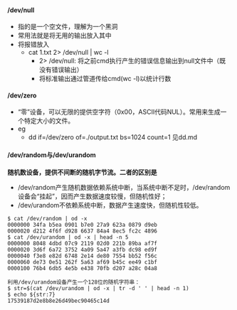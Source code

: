 #### /dev/null
* 指的是一个空文件，理解为一个黑洞
* 常用法就是将无用的输出放入其中
* 将报错放入
    * cat 1.txt 2> /dev/null | wc -l
        * 2> /dev/null: 将之前cmd执行产生的错误信息输出到null文件中（既没有错误输出）
        * 将标准输出通过管道传给cmd(wc -l)以统计行数
#### /dev/zero
* “零”设备，可以无限的提供空字符（0x00，ASCII代码NUL）。常用来生成一个特定大小的文件。
* eg
    * dd if=/dev/zero of=./output.txt bs=1024 count=1 见dd.md
#### /dev/random与/dev/urandom
**随机数设备，提供不间断的随机字节流。二者的区别是**
* /dev/random产生随机数据依赖系统中断，当系统中断不足时，/dev/random设备会“挂起”，因而产生数据速度较慢，但随机性好；
* /dev/urandom不依赖系统中断，数据产生速度快，但随机性较低。
```
$ cat /dev/random | od -x
0000000 34fa b5ea 0901 b7e0 27a9 623a 0879 d9eb
0000020 d212 4f6f d928 6637 84a4 8ec5 fc2c 4896
$ cat /dev/urandom | od -x | head -n 5
0000000 8048 4dbd 07c9 2119 02d0 221b 89ba af7f
0000020 3d6f 6a72 3752 4a09 5a47 a3fb dc98 ed9f
0000040 f3e8 e82d 6748 2e14 de80 7554 bb52 f56c
0000060 de73 0e51 262f 5a63 af69 b45c ee49 c1bf
0000100 76b4 6db5 4e5b e438 70fb d207 a28c 04a8

利用/dev/urandom设备产生一个128位的随机字符串：
$ str=$(cat /dev/urandom | od -x | tr -d ' ' | head -n 1)
$ echo ${str:7}
17539187d2e8b8e26d49bec90465c14d 
```